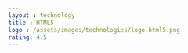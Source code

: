 ```yaml
---
layout : technology
title : HTML5
logo : /assets/images/technologies/logo-html5.png
rating: 4.5
---
```



